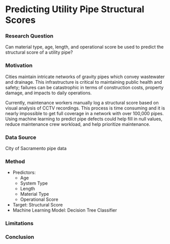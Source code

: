 # Predicting Utility Pipe Structural Scores

### Research Question
Can material type, age, length, and operational score be used to predict the structural score of a utility pipe?

### Motivation
Cities maintain intricate networks of gravity pipes which convey wastewater and drainage. This infrastructure is critical to maintaining public health and safety; failures can be catastrophic in terms of construction costs, property damage, and impacts to daily operations.

Currently, maintenance workers manually log a structural score based on visual analysis of CCTV recordings. This process is time consuming and it is nearly impossible to get full coverage in a network with over 100,000 pipes. Using machine learning to predict pipe defects could help fill in null values, reduce maintenance crew workload, and help prioritize maintenance.

### Data Source
City of Sacramento pipe data

### Method
* Predictors:
    * Age
    * System Type
    * Length
    * Material Type
    * Operational Score
* Target: Structural Score
* Machine Learning Model: Decision Tree Classifier

### Limitations


### Conclusion
